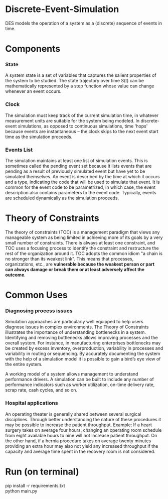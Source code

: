 # Discrete-Event-Simulation
 DES models the operation of a system as a (discrete) sequence of events in time.
 
 # Components
 <h3>State</h3>
 <p>A system state is a set of variables that captures the salient properties of the system to be studied. The state trajectory over time S(t) can be mathematically represented by a step function whose value can change whenever an event occurs.</p>
 <h3>Clock</h3>
 <p>The simulation must keep track of the current simulation time, in whatever measurement units are suitable for the system being modeled. In discrete-event simulations, as opposed to continuous simulations, time 'hops' because events are instantaneous – the clock skips to the next event start time as the simulation proceeds.</p>
 <h3>Events List</h3>
 <p>The simulation maintains at least one list of simulation events. This is sometimes called the pending event set because it lists events that are pending as a result of previously simulated event but have yet to be simulated themselves. An event is described by the time at which it occurs and a type, indicating the code that will be used to simulate that event. It is common for the event code to be parametrized, in which case, the event description also contains parameters to the event code. Typically, events are scheduled dynamically as the simulation proceeds.</p>
 
 # Theory of Constraints
 
<p>The theory of constraints (TOC) is a management paradigm that views any manageable system as being limited in achieving more of its goals by a very small number of constraints. There is always at least one constraint, and TOC uses a focusing process to identify the constraint and restructure the rest of the organization around it. TOC adopts the common idiom "a chain is no stronger than its weakest link". This means that processes, organizations, etc., are <strong>vulnerable because the weakest person or part can always damage or break them or at least adversely affect the outcome</strong>.</p>

# Common Uses

<h3>Diagnosing process issues</h3>
<p>Simulation approaches are particularly well equipped to help users diagnose issues in complex environments. The Theory of Constraints illustrates the importance of understanding bottlenecks in a system. Identifying and removing bottlenecks allows improving processes and the overall system. For instance, in manufacturing enterprises bottlenecks may be created by excess inventory, overproduction, variability in processes and variability in routing or sequencing. By accurately documenting the system with the help of a simulation model it is possible to gain a bird’s eye view of the entire system.</p>

<p>A working model of a system allows management to understand performance drivers. A simulation can be built to include any number of performance indicators such as worker utilization, on-time delivery rate, scrap rate, cash cycles, and so on.</p>

<h3>Hospital applications</h3>
<p>An operating theater is generally shared between several surgical disciplines. Through better understanding the nature of these procedures it may be possible to increase the patient throughput. Example: If a heart surgery takes on average four hours, changing an operating room schedule from eight available hours to nine will not increase patient throughput. On the other hand, if a hernia procedure takes on average twenty minutes providing an extra hour may also not yield any increased throughput if the capacity and average time spent in the recovery room is not considered.</p>

# Run (on terminal)
pip install -r requirements.txt
<br>
python main.py
